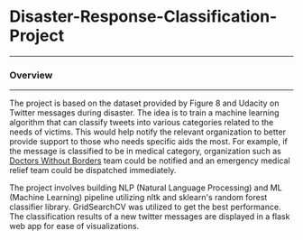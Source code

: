 # Disaster-Response-Classification-Project

***

### Overview

***

The project is based on the dataset provided by Figure 8 and Udacity on Twitter messages during disaster. The idea is to train a machine learning algorithm that can classify tweets into various categories related to the needs of victims. This would help notify the relevant organization to better provide support to those who needs specific aids the most. For example, if the message is classified to be in medical category, organization such as [Doctors Without Borders](https://www.doctorswithoutborders.org/) team could be notified and an emergency medical relief team could be dispatched immediately. 

The project involves building NLP (Natural Language Processing) and ML (Machine Learning) pipeline utilizing nltk and sklearn's random forest classifier library. GridSearchCV was utilized to get the best performance. The classification results of a new twitter messages are displayed in a flask web app for ease of visualizations. 